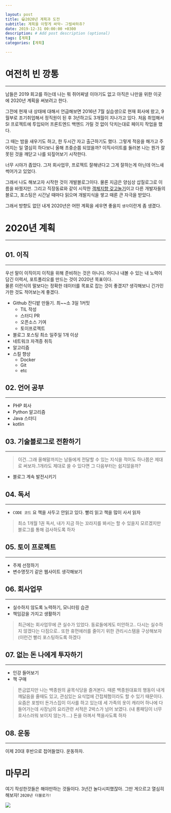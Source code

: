 ```yaml
---

layout: post
title: 😁2020년 계획과 도전
subtitle: 계획을 이렇게 싸악~ 그럴싸하쥬?
date: 2019-12-31 00:00:00 +0300
description: # Add post description (optional)
tags: [계획]
categories: [계획]

---
```


# 여전히 빈 깡통
---

남들은 2019 회고를 하는데 나는 뭐 쥐어짜낼 이야기도 없고 아직은 나만을 위한 이곳에 2020년 계획을 써보려고 한다.  

그전에 현재 내 상태에 대해서 언급해보면 2016년 7월 실습생으로 현재 회사에 왔고, 9월부로 조기취업해서 정직원이 된 후 3년하고도 3개월이 지나가고 있다. 처음 취업해서 SI 프로젝트에 투입되어 프론트엔드 백엔드 가릴 것 없이 닥치는대로 페이지 작업을 했다.  

그 때는 밤을 새우기도 하고, 한 두시간 자고 출근하기도 했다. 그렇게 적응을 해가고 주어지는 일 열심히 하다보니 올해 초중순쯤 되었을까? 이직사이트를 둘러본 나는 뭔가 잘못된 것을 깨닫고 나를 되짚어보기 시작한다.  

너무 시야가 좁았다. 그저 회사업무, 프로젝트 잘해낸다고 그게 잘하는게 아닌데 어느새 썩어가고 있었다.  

그래서 나도 해보고자 시작한 것이 개발블로그이다. 물론 지금은 양심상 삽질로그로 이름을 바꿨지만. 그리고 직장동료와 같이 시작한 [객체지향 갖고놀기](https://github.com/PAPION93/Object-Oriented)이고 다른 개발자들의 블로그, 포스팅은 시간날 때마다 읽으며 개발지식을 쌓고 때론 큰 자극을 받았다.  

그래서 방향도 없던 내게 2020년은 어떤 계획을 세우면 좋을지 `생각`이란게 좀 생겼다.
  
  
  
# 2020년 계획
---
  

## 01. 이직
---
우선 말이 이직이지 이직을 위해 준비하는 것은 아니다. 어디나 내볼 수 있는 내 노력이 담긴 이력서, 포트폴리오를 만드는 것이 2020년 목표이다.  
물론 이런식의 말보다는 정확한 데이터를 목표로 잡는 것이 좋겠지? 생각해보니 긴가민가한 것도 적어보는게 좋겠다.

* Github 잔디밭 만들기. 최~~소 3일 1커밋
  - TIL 작성
  - 스터디 PR
  - 오픈소스 기여
  - 토이프로젝트
* 블로그 포스팅 최소 일주일 1개 이상
* 네트워크 자격증 취득
* 알고리즘
* 스킬 향상
  - Docker
  - Git
  - etc
  

## 02. 언어 공부
---
- PHP 회사
- Python 알고리즘
- Java 스터디
- kotlin
  

## 03. 기술블로그로 전환하기
---
>이건..그래 올해말까지는 남들에게 전달할 수 있는 지식을 적어도 하나쯤은 제대로 써보자..1개라도 제대로 쓸 수 있다면 그 다음부터는 쉽지않을까?

- 블로그 계속 발전시키기
  

## 04. 독서
---
- `CODE 코드` 요 책을 사두고 안읽고 있다. 빨리 읽고 책을 많이 사서 읽자
>최소 1개월 1권 독서, 내가 지금 하는 꼬라지를 봐서는 할 수 있을지 모르겠지만
>블로그를 통해 검사하도록 하자
  

## 05. 토이 프로젝트
---
- 주제 선정하기
- 변수명짓기 같은 웹사이트 생각해보기
  
  

## 06. 회사업무
---
- 실수하지 않도록 노력하기, 모니터링 습관
- 책임감을 가지고 생활하기
> 최근에는 회사업무에 큰 실수가 있었다. 동료들에게도 미안하고.. 다시는 실수하지 않겠다는 다짐으로.. 또한 휴먼에러를 줄이기 위한 관리시스템을 구상해보자(이런건 빨리 포스팅하도록 하겠다  
  
  

## 07. 없는 돈 나에게 투자하기
---
- 인강 들어보기
- 책 구매
> 뜬금없지만 나는 백종원의 골목식당을 즐겨본다. 때론 백종원대표의 행동이 내게 꺠닳음을 줄때도 있고, 관심있는 요식업에 간접체험이라도 할 수 있기 때문이다. 요즘은 포방터 돈가스집이 이사를 하고 있는데 세 가족의 옷이 캐리어 하나에 다들어가는데 사장님의 요리관련 서적은 2박스가 넘어 보였다. (내 롱패딩이 너무 호사스러워 보이지 않는가....) 돈을 아껴서 책을사도록 하자
  
  

## 08. 운동
---
이제 20대 후반으로 접어들었다. 운동하자.
  
  

# 마무리
여기 작성한것들은 해야만하는 것들이다. 3년간 놀다시피했잖아. 그만 게으르고 열심히 해보자! `2020년 더블로가!`

![](https://papion93.github.io/img/KakaoTalk_20200101_003619619.jpg)